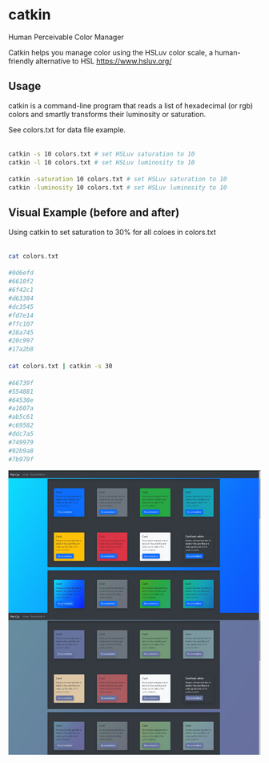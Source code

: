 # catkin
Human Perceivable Color Manager

Catkin helps you manage color using the HSLuv color scale, a human-friendly alternative to HSL https://www.hsluv.org/

## Usage

catkin is a command-line program that reads a list of hexadecimal (or rgb) colors and smartly transforms their luminosity or saturation.

See colors.txt for data file example.

```sh

catkin -s 10 colors.txt # set HSLuv saturation to 10
catkin -l 10 colors.txt # set HSLuv luminosity to 10

catkin -saturation 10 colors.txt # set HSLuv saturation to 10
catkin -luminosity 10 colors.txt # set HSLuv luminosity to 10


```

## Visual Example (before and after)

Using catkin to set saturation to 30% for all coloes in colors.txt

```sh

cat colors.txt

#0d6efd
#6610f2
#6f42c1
#d63384
#dc3545
#fd7e14
#ffc107
#28a745
#20c997
#17a2b8

cat colors.txt | catkin -s 30

#66739f
#554881
#64538e
#a1607a
#ab5c61
#c69582
#ddc7a5
#749979
#92b9a8
#7b979f


```

![Visual Example](screenshot.jpg)
